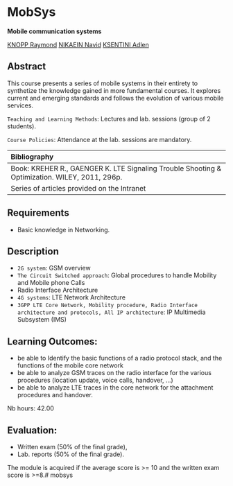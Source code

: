 # MobSys

**Mobile communication systems**

[KNOPP Raymond](https://www.eurecom.fr/en/people/knopp-raymond)
[NIKAEIN Navid](https://www.eurecom.fr/en/people/nikaein-navid)
[KSENTINI Adlen](https://www.eurecom.fr/en/people/ksentini-adlen)

## Abstract

This course presents a series of mobile systems in their entirety to synthetize the knowledge gained in more fundamental courses. It explores current and emerging standards and follows the evolution of various mobile services.

`Teaching and Learning Methods`: Lectures and lab. sessions (group of 2 students).

`Course Policies`: Attendance at the lab. sessions are mandatory.


| Bibliography |
|:-|
| Book: KREHER R., GAENGER K. LTE Signaling Trouble Shooting & Optimization. WILEY, 2011, 296p. |
| Series of articles provided on the Intranet |

## Requirements

  - Basic knowledge in Networking.


## Description

- `2G system`: GSM overview
- `The Circuit Switched approach`: Global procedures to handle Mobility and Mobile phone Calls
- Radio Interface Architecture
- `4G systems`: LTE Network Architecture
- `3GPP LTE Core Network, Mobility procedure, Radio Interface architecture and protocols, All IP architecture`: IP Multimedia Subsystem (IMS)

## Learning Outcomes:

- be able to Identify the basic functions of a radio protocol stack, and the functions of the mobile core network
- be able to analyze GSM traces on the radio interface for the various procedures (location update, voice calls, handover, ...)
- be able to analyze LTE traces in the core network for the attachment procedures and handover.

Nb hours: 42.00

## Evaluation:

- Written exam (50% of the final grade),
- Lab. reports (50% of the final grade).

The module is acquired if the average score is >= 10 and the written exam score is >=8.# mobsys

